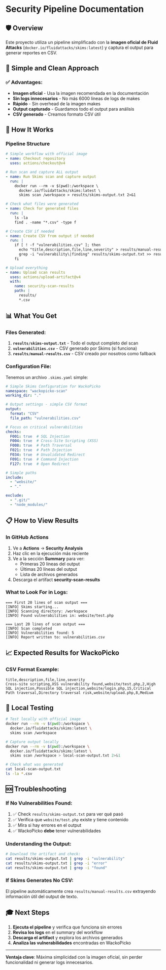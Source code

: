 # Security Pipeline Documentation

## 🛡️ Overview

Este proyecto utiliza un pipeline simplificado con la **imagen oficial de Fluid Attacks** (`docker.io/fluidattacks/skims:latest`) y captura el output para generar reportes en CSV.

## 🎯 Simple and Clean Approach

### ✅ Advantages:
- **Imagen oficial** - Usa la imagen recomendada en la documentación
- **Sin logs innecesarios** - No más 6000 líneas de logs de makes
- **Rápido** - Sin overhead de la imagen makes
- **Output capturado** - Guardamos todo el output para análisis
- **CSV generado** - Creamos formato CSV útil

## 🔧 How It Works

### Pipeline Structure
```yaml
# Simple workflow with official image
- name: Checkout repository
  uses: actions/checkout@v4

# Run scan and capture ALL output
- name: Run Skims scan and capture output
  run: |
    docker run --rm -v $(pwd):/workspace \
      docker.io/fluidattacks/skims:latest \
      skims scan /workspace > results/skims-output.txt 2>&1

# Check what files were generated
- name: Check for generated files
  run: |
    ls -la
    find . -name "*.csv" -type f

# Create CSV if needed
- name: Create CSV from output if needed
  run: |
    if [ ! -f "vulnerabilities.csv" ]; then
      echo "title,description,file,line,severity" > results/manual-results.csv
      grep -i "vulnerability\|finding" results/skims-output.txt >> results/manual-results.csv
    fi

# Upload everything
- name: Upload scan results
  uses: actions/upload-artifact@v4
  with:
    name: security-scan-results
    path: |
      results/
      *.csv
```

## 📊 What You Get

### Files Generated:
1. **`results/skims-output.txt`** - Todo el output completo del scan
2. **`vulnerabilities.csv`** - CSV generado por Skims (si funciona)
3. **`results/manual-results.csv`** - CSV creado por nosotros como fallback

### Configuration File:
Tenemos un archivo `.skims.yaml` simple:
```yaml
# Simple Skims Configuration for WackoPicko
namespace: "wackopicko-scan"
working_dir: "."

# Output settings - simple CSV format
output:
  format: "CSV"
  file_path: "vulnerabilities.csv"

# Focus on critical vulnerabilities
checks:
  F001: true  # SQL Injection
  F004: true  # Cross-Site Scripting (XSS)  
  F008: true  # Path Traversal
  F021: true  # Path Injection
  F034: true  # Unvalidated Redirect
  F091: true  # Command Injection
  F127: true  # Open Redirect

# Simple paths
include:
  - "website/"
  - "."

exclude:
  - ".git/"
  - "node_modules/"
```

## 📋 How to View Results

### In GitHub Actions
1. Ve a **Actions** → **Security Analysis**
2. Haz clic en la ejecución más reciente
3. Ve a la sección **Summary** para ver:
   - Primeras 20 líneas del output
   - Últimas 20 líneas del output
   - Lista de archivos generados
4. Descarga el artifact **security-scan-results**

### What to Look For in Logs:
```
=== First 20 lines of scan output ===
[INFO] Skims starting...
[INFO] Scanning directory: /workspace
[INFO] Found vulnerabilities in: website/test.php

=== Last 20 lines of scan output ===
[INFO] Scan completed
[INFO] Vulnerabilities found: 5
[INFO] Report written to: vulnerabilities.csv
```

## 📈 Expected Results for WackoPicko

### CSV Format Example:
```csv
title,description,file,line,severity
Cross-site scripting,XSS vulnerability found,website/test.php,2,High
SQL injection,Possible SQL injection,website/login.php,15,Critical
Path traversal,Directory traversal risk,website/upload.php,8,Medium
```

## 🔧 Local Testing

```bash
# Test locally with official image
docker run --rm -v $(pwd):/workspace \
  docker.io/fluidattacks/skims:latest \
  skims scan /workspace

# Capture output locally
docker run --rm -v $(pwd):/workspace \
  docker.io/fluidattacks/skims:latest \
  skims scan /workspace > local-scan-output.txt 2>&1

# Check what was generated
cat local-scan-output.txt
ls -la *.csv
```

## 🆘 Troubleshooting

### If No Vulnerabilities Found:
1. ✅ Check `results/skims-output.txt` para ver qué pasó
2. ✅ Verifica que `website/test.php` existe y tiene contenido
3. ✅ Mira si hay errores en el output
4. ✅ WackoPicko **debe** tener vulnerabilidades

### Understanding the Output:
```bash
# Download the artifact and check:
cat results/skims-output.txt | grep -i "vulnerability"
cat results/skims-output.txt | grep -i "error"
cat results/skims-output.txt | grep -i "found"
```

### If Skims Generates No CSV:
El pipeline automáticamente crea `results/manual-results.csv` extrayendo información útil del output de texto.

## 🎓 Next Steps

1. **Ejecuta el pipeline** y verifica que funciona sin errores
2. **Revisa los logs** en el summary del workflow
3. **Descarga el artifact** y explora los archivos generados
4. **Analiza las vulnerabilidades** encontradas en WackoPicko

---

**Ventaja clave**: Máxima simplicidad con la imagen oficial, sin perder funcionalidad ni generar logs innecesarios. 
